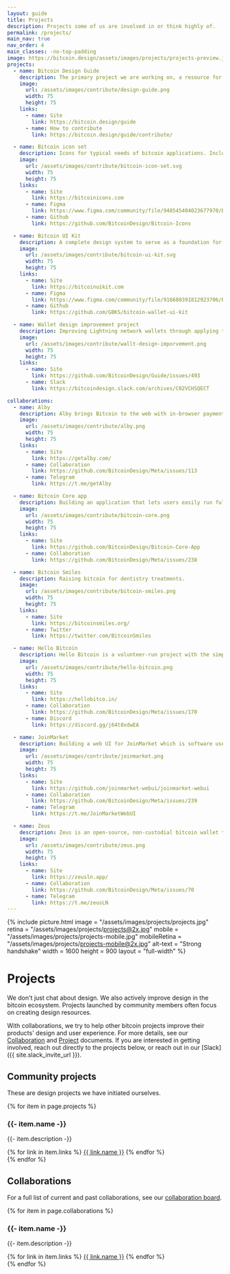 ```yaml
---
layout: guide
title: Projects
description: Projects some of us are involved in or think highly of.
permalink: /projects/
main_nav: true
nav_order: 4
main_classes: -no-top-padding
image: https://bitcoin.design/assets/images/projects/projects-preview.jpg
projects:
  - name: Bitcoin Design Guide
    description: The primary project we are working on, a resource for designers to create better bitcoin products faster.
    image:
      url: /assets/images/contribute/design-guide.png
      width: 75
      height: 75
    links:
      - name: Site
        link: https://bitcoin.design/guide
      - name: How to contribute
        link: https://bitcoin.design/guide/contribute/

  - name: Bitcoin icon set
    description: Icons for typical needs of bitcoin applications. Includes common generic icons like arrows, and more unique ones like a wallet, keys, mining, and bitcoin symbols.
    image:
      url: /assets/images/contribute/bitcoin-icon-set.svg
      width: 75
      height: 75
    links:
      - name: Site
        link: https://bitcoinicons.com
      - name: Figma
        link: https://www.figma.com/community/file/948545404023677970/Bitcoin-icon-set
      - name: Github
        link: https://github.com/BitcoinDesign/Bitcoin-Icons

  - name: Bitcoin UI Kit
    description: A complete design system to serve as a foundation for wallet concepts, prototypes and application development.
    image:
      url: /assets/images/contribute/bitcoin-ui-kit.svg
      width: 75
      height: 75
    links:
      - name: Site
        link: https://bitcoinuikit.com
      - name: Figma
        link: https://www.figma.com/community/file/916680391812923706/Bitcoin-Wallet-UI-Kit-(work-in-progress)
      - name: Github
        link: https://github.com/GBKS/bitcoin-wallet-ui-kit

  - name: Wallet design improvement project
    description: Improving Lightning network wallets through applying the design guide, design thinking and problem solving.
    image:
      url: /assets/images/contribute/wallt-design-imporvement.png
      width: 75
      height: 75
    links:
      - name: Site
        link: https://github.com/BitcoinDesign/Guide/issues/493
      - name: Slack
        link: https://bitcoindesign.slack.com/archives/C02VCHSQECT

collaborations:
  - name: Alby
    description: Alby brings Bitcoin to the web with in-browser payments and identity, no account required.
    image:
      url: /assets/images/contribute/alby.png
      width: 75
      height: 75
    links:
      - name: Site
        link: https://getalby.com/
      - name: Collaboration
        link: https://github.com/BitcoinDesign/Meta/issues/113
      - name: Telegram
        link: https://t.me/getAlby

  - name: Bitcoin Core app
    description: Building an application that lets users easily run full bitcoin nodes.
    image:
      url: /assets/images/contribute/bitcoin-core.png
      width: 75
      height: 75
    links:
      - name: Site
        link: https://github.com/BitcoinDesign/Bitcoin-Core-App
      - name: Collaboration
        link: https://github.com/BitcoinDesign/Meta/issues/238

  - name: Bitcoin Smiles
    description: Raising bitcoin for dentistry treatments.
    image:
      url: /assets/images/contribute/bitcoin-smiles.png
      width: 75
      height: 75
    links:
      - name: Site
        link: https://bitcoinsmiles.org/
      - name: Twitter
        link: https://twitter.com/BitcoinSmiles

  - name: Hello Bitcoin
    description: Hello Bitcoin is a volunteer-run project with the simple goal of helping people learn about bitcoin in a way that is friendly and accessible.
    image:
      url: /assets/images/contribute/hello-bitcoin.png
      width: 75
      height: 75
    links:
      - name: Site
        link: https://hellobitco.in/
      - name: Collaboration
        link: https://github.com/BitcoinDesign/Meta/issues/170
      - name: Discord
        link: https://discord.gg/j64t8xdwEA

  - name: JoinMarket
    description: Building a web UI for JoinMarket which is software used to create private bitcoin transactions called CoinJoins.
    image:
      url: /assets/images/contribute/joinmarket.png
      width: 75
      height: 75
    links:
      - name: Site
        link: https://github.com/joinmarket-webui/joinmarket-webui
      - name: Collaboration
        link: https://github.com/BitcoinDesign/Meta/issues/239
      - name: Telegram
        link: https://t.me/JoinMarketWebUI

  - name: Zeus
    description: Zeus is an open-source, non-custodial bitcoin wallet that gives you full control over how you make payments.
    image:
      url: /assets/images/contribute/zeus.png
      width: 75
      height: 75
    links:
      - name: Site
        link: https://zeusln.app/
      - name: Collaboration
        link: https://github.com/BitcoinDesign/Meta/issues/70
      - name: Telegram
        link: https://t.me/zeusLN
---
```


<!--

Editor's notes

Header illustration source:
https://www.figma.com/file/qzvCvqhSRx3Jq8aywaSjlr/Bitcoin-Design-Guide-Illustrations-CO?node-id=1127%3A7710

Various images used on this page:
https://www.figma.com/file/qr4P17z6WSPADm6oW0cKw2/?node-id=612%3A5994

-->

{% include picture.html
   image = "/assets/images/projects/projects.jpg"
   retina = "/assets/images/projects/projects@2x.jpg"
   mobile = "/assets/images/projects/projects-mobile.jpg"
   mobileRetina = "/assets/images/projects/projects-mobile@2x.jpg"
   alt-text = "Strong handshake"
   width = 1600
   height = 900
   layout = "full-width"
%}

# Projects

We don't just chat about design. We also actively improve design in the bitcoin ecosystem. Projects launched by community members often focus on creating design resources.

With collaborations, we try to help other bitcoin projects improve their products' design and user experience. For more details, see our [Collaboration](https://github.com/BitcoinDesign/Meta/blob/master/Collaboration.md) and [Project](https://github.com/BitcoinDesign/Meta/blob/master/Projects.md) documents. If you are interested in getting involved, reach out directly to the projects below, or reach out in our [Slack]({{ site.slack_invite_url }}).

## Community projects

These are design projects we have initiated ourselves.

<div class="project-grid">
{% for item in page.projects %}
      <div class="project-grid-item">
        <div class="project-grid-item-image">
          <img src="{{ item.image.url | relative_url }}" width="{{ item.image.width }}" height="{{ item.image.height }}" alt="" />
        </div>
        <h3>{{- item.name -}}</h3>
        <p>{{- item.description -}}</p>
        <div class="links">
          {% for link in item.links %}
            <a href="{{- link.link -}}" target="_blank" rel="noopener">{{ link.name }}</a>
          {% endfor %}
        </div>
      </div>
{% endfor %}
</div>

## Collaborations

For a full list of current and past collaborations, see our [collaboration board](https://github.com/BitcoinDesign/Meta/projects/2).

<div class="project-grid">
{% for item in page.collaborations %}
      <div class="project-grid-item">
        <div class="project-grid-item-image">
          <img src="{{ item.image.url | relative_url }}" width="{{ item.image.width }}" height="{{ item.image.height }}" alt="" />
        </div>
        <h3>{{- item.name -}}</h3>
        <p>{{- item.description -}}</p>
        <div class="links">
          {% for link in item.links %}
            <a href="{{- link.link -}}" target="_blank" rel="noopener">{{ link.name }}</a>
          {% endfor %}
      </div>
      </div>
{% endfor %}
</div>
